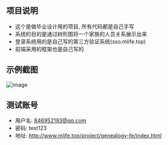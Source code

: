 ## 项目说明
* 这个是做毕业设计用的项目, 所有代码都是自己手写
* 系统的目的是通过树形图将一个家族的人员关系展示出来
* 登录系统用的是自己写的第三方验证系统(sso.mlife.top)
* 前端采用的框架也是自己写的

## 示例截图
![image](http://www.mlife.top/project/genealogy-fe/demo.jpg)

## 测试账号

* 用户名: 846952193@qq.com
* 密码: test123
* 地址: http://www.mlife.top/project/genealogy-fe/index.html
